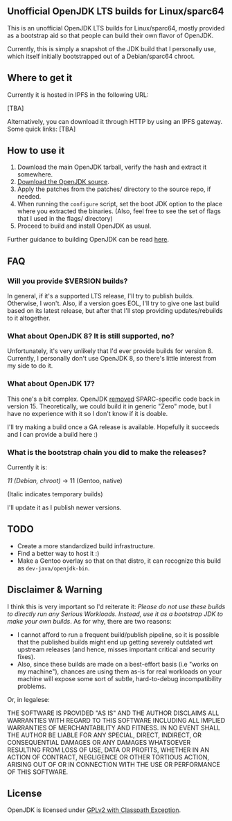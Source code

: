 Unofficial OpenJDK LTS builds for Linux/sparc64
---

This is an unofficial OpenJDK LTS builds for Linux/sparc64, mostly provided as
a bootstrap aid so that people can build their own flavor of OpenJDK.

Currently, this is simply a snapshot of the JDK build that I personally use,
which itself initially bootstrapped out of a Debian/sparc64 chroot.

## Where to get it

Currently it is hosted in IPFS in the following URL:

[TBA]

Alternatively, you can download it through HTTP by using an IPFS gateway.
Some quick links: [TBA]

## How to use it

1. Download the main OpenJDK tarball, verify the hash and extract it somewhere.
2. [Download the OpenJDK source](https://openjdk.java.net/groups/build/doc/building.html#getting-the-source-code).
3. Apply the patches from the patches/ directory to the source repo, if needed.
4. When running the `configure` script, set the boot JDK option to the place
   where you extracted the binaries.
   (Also, feel free to see the set of flags that I used in the flags/ directory)
5. Proceed to build and install OpenJDK as usual.

Further guidance to building OpenJDK can be read [here](https://openjdk.java.net/groups/build/doc/building.html).

## FAQ

### Will you provide $VERSION builds?

In general, if it's a supported LTS release, I'll try to publish builds.
Otherwise, I won't. Also, if a version goes EOL, I'll try to give one last build
based on its latest release, but after that I'll stop providing updates/rebuilds
to it altogether.

### What about OpenJDK 8? It is still supported, no?

Unfortunately, it's very unlikely that I'd ever provide builds for version 8.
Currently, I personally don't use OpenJDK 8, so there's little interest from
my side to do it.

### What about OpenJDK 17?

This one's a bit complex. OpenJDK [removed](https://openjdk.java.net/jeps/381)
SPARC-specific code back in version 15. Theoretically, we could build it in
generic "Zero" mode, but I have no experience with it so I don't know if it is
doable.

I'll try making a build once a GA release is available. Hopefully it
succeeds and I can provide a build here :)

### What is the bootstrap chain you did to make the releases?

Currently it is:

_11 (Debian, chroot)_ -> 11 (Gentoo, native)

(Italic indicates temporary builds)

I'll update it as I publish newer versions.


## TODO

- Create a more standardized build infrastructure.
- Find a better way to host it :)
- Make a Gentoo overlay so that on that distro, it can recognize this build as
  `dev-java/openjdk-bin`.

## Disclaimer & Warning

I think this is very important so I'd reiterate it: _Please do not use these
builds to directly run any Serious Workloads. Instead, use it as a bootstrap
JDK to make your own builds_. As for why, there are two reasons:

- I cannot afford to run a frequent build/publish pipeline, so it is possible
  that the published builds might end up getting severely outdated wrt
  upstream releases
  (and hence, misses important critical and security fixes).
- Also, since these builds are made on a best-effort basis (i.e "works on my
  machine"), chances are using them as-is for real workloads on your machine
  will expose some sort of subtle, hard-to-debug incompatibility problems.

Or, in legalese:

THE SOFTWARE IS PROVIDED "AS IS" AND THE AUTHOR DISCLAIMS ALL WARRANTIES
WITH REGARD TO THIS SOFTWARE INCLUDING ALL IMPLIED WARRANTIES OF MERCHANTABILITY
AND FITNESS. IN NO EVENT SHALL THE AUTHOR BE LIABLE FOR ANY SPECIAL, DIRECT,
INDIRECT, OR CONSEQUENTIAL DAMAGES OR ANY DAMAGES WHATSOEVER RESULTING FROM
LOSS OF USE, DATA OR PROFITS, WHETHER IN AN ACTION OF CONTRACT, NEGLIGENCE OR
OTHER TORTIOUS ACTION, ARISING OUT OF OR IN CONNECTION WITH THE USE OR
PERFORMANCE OF THIS SOFTWARE.

## License

OpenJDK is licensed under [GPLv2 with Classpath Exception](https://openjdk.java.net/legal/gplv2+ce.html).
